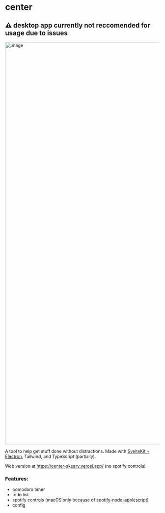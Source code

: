 # center

## ⚠️ desktop app currently not reccomended for usage due to issues

<img width="1307" alt="image" src="https://user-images.githubusercontent.com/77034153/233804275-abbacb0c-fcdc-45b5-b9a6-8682598179e4.png">

A tool to help get stuff done without distractions. Made with [SvelteKit + Electron](https://github.com/FractalHQ/sveltekit-electron), Tailwind, and TypeScript (partially).

Web version at https://center-skeary.vercel.app/ (no spotify controls)

### Features:
- pomodoro timer
- todo list
- spotify controls (macOS only because of [spotify-node-applescript](https://github.com/andrehaveman/spotify-node-applescript))
- config
